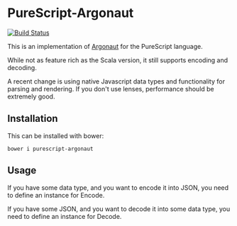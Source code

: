 # PureScript-Argonaut

[![Build Status](https://travis-ci.org/purescript-contrib/purescript-argonaut.svg)](https://travis-ci.org/purescript-contrib/purescript-argonaut)

This is an implementation of [Argonaut][argonaut] for the PureScript language.

While not as feature rich as the Scala version, it still supports encoding and decoding.

A recent change is using native Javascript data types and functionality for parsing and rendering. If you don't use lenses, performance should be extremely good.

## Installation

This can be installed with bower:

```shell
bower i purescript-argonaut
```

## Usage

If you have some data type, and you want to encode it into JSON,
you need to define an instance for Encode.

If you have some JSON, and you want to decode it into some data type,
you need to define an instance for Decode.

[argonaut]: http://argonaut.io/
